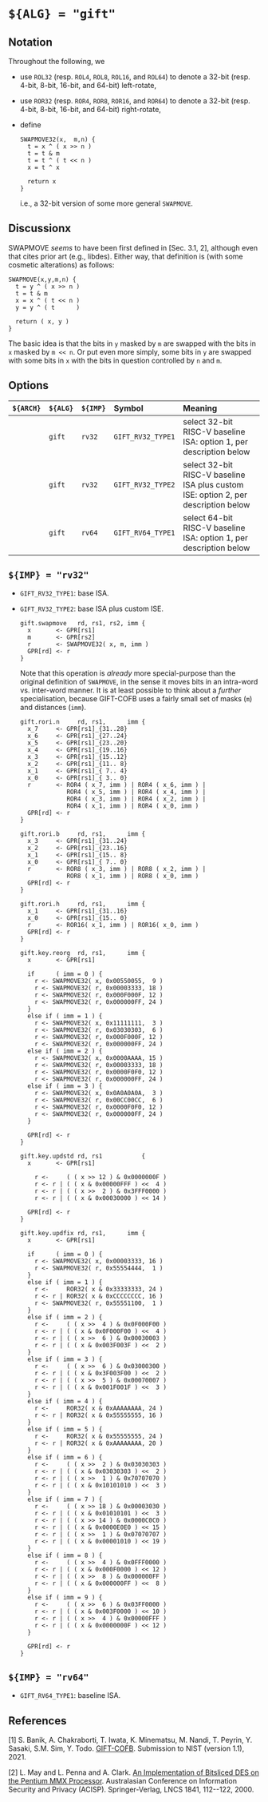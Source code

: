 # `${ALG} = "gift"`

<!--- -------------------------------------------------------------------- --->

## Notation

Throughout the following, we

- use `ROL32` (resp. `ROL4`, `ROL8`, `ROL16`, and `ROL64`) to denote a 32-bit (resp. 4-bit, 8-bit, 16-bit, and 64-bit)  left-rotate,
- use `ROR32` (resp. `ROR4`, `ROR8`, `ROR16`, and `ROR64`) to denote a 32-bit (resp. 4-bit, 8-bit, 16-bit, and 64-bit) right-rotate,
- define

  ```
  SWAPMOVE32(x,  m,n) {
    t = x ^ ( x >> n )
    t = t & m
    t = t ^ ( t << n )
    x = t ^ x

    return x
  }
  ```
  
  i.e., a 32-bit version of some more general `SWAPMOVE`.

<!--- -------------------------------------------------------------------- --->

## Discussionx

SWAPMOVE *seems* to have been first defined in [Sec. 3.1, 2], although
even that cites prior art (e.g., libdes).  Either way, that definition 
is (with some cosmetic alterations) as follows:

  ```
  SWAPMOVE(x,y,m,n) {
    t = y ^ ( x >> n )
    t = t & m
    x = x ^ ( t << n )
    y = y ^ ( t      )

    return ( x, y )
  }
  ```

The basic idea is that 
the bits in  `y` masked by `m` 
are swapped with
the bits in  `x` masked by `m << n`.
Or put even more simply, 
some bits in `y` 
are swapped with 
some bits in `x`
with the bits in question controlled by `n` and `m`.

<!--- -------------------------------------------------------------------- --->

## Options

| `${ARCH}` | `${ALG}`   | `${IMP}`  | Symbol                | Meaning                                                                                                        |
| :-------- | :--------- | :-------- | :-------------------- | :------------------------------------------------------------------------------------------------------------- |
|           | `gift`     | `rv32`    | `GIFT_RV32_TYPE1`     | select 32-bit RISC-V baseline ISA:                 option 1, per description below                             |
|           | `gift`     | `rv32`    | `GIFT_RV32_TYPE2`     | select 32-bit RISC-V baseline ISA plus custom ISE: option 2, per description below                             |
|           | `gift`     | `rv64`    | `GIFT_RV64_TYPE1`     | select 64-bit RISC-V baseline ISA:                 option 1, per description below                             |

<!--- -------------------------------------------------------------------- --->

## `${IMP} = "rv32"`

- `GIFT_RV32_TYPE1`: base ISA.

- `GIFT_RV32_TYPE2`: base ISA plus custom ISE.

  ```
  gift.swapmove   rd, rs1, rs2, imm {
    x       <- GPR[rs1]
    m       <- GPR[rs2]
    r       <- SWAPMOVE32( x, m, imm )
    GPR[rd] <- r
  }
  ```

  Note that this operation is *already* more special-purpose than the
  original definition of `SWAPMOVE`, in the sense it moves bits in an
  intra-word vs. inter-word manner.  It is at least possible to think
  about a *further* specialisation, because GIFT-COFB uses a fairly
  small set of masks (`m`) and distances (`imm`).

  ```
  gift.rori.n     rd, rs1,      imm {
    x_7     <- GPR[rs1]_{31..28}
    x_6     <- GPR[rs1]_{27..24}
    x_5     <- GPR[rs1]_{23..20}
    x_4     <- GPR[rs1]_{19..16}
    x_3     <- GPR[rs1]_{15..12}
    x_2     <- GPR[rs1]_{11.. 8}
    x_1     <- GPR[rs1]_{ 7.. 4}
    x_0     <- GPR[rs1]_{ 3.. 0}
    r       <- ROR4 ( x_7, imm ) | ROR4 ( x_6, imm ) | 
               ROR4 ( x_5, imm ) | ROR4 ( x_4, imm ) | 
               ROR4 ( x_3, imm ) | ROR4 ( x_2, imm ) | 
               ROR4 ( x_1, imm ) | ROR4 ( x_0, imm ) 
    GPR[rd] <- r
  }
  
  gift.rori.b     rd, rs1,      imm {
    x_3     <- GPR[rs1]_{31..24}
    x_2     <- GPR[rs1]_{23..16}
    x_1     <- GPR[rs1]_{15.. 8}
    x_0     <- GPR[rs1]_{ 7.. 0}
    r       <- ROR8 ( x_3, imm ) | ROR8 ( x_2, imm ) | 
               ROR8 ( x_1, imm ) | ROR8 ( x_0, imm ) 
    GPR[rd] <- r
  }
  
  gift.rori.h     rd, rs1,      imm {
    x_1     <- GPR[rs1]_{31..16}
    x_0     <- GPR[rs1]_{15.. 0}
    r       <- ROR16( x_1, imm ) | ROR16( x_0, imm )
    GPR[rd] <- r
  }
    
  gift.key.reorg  rd, rs1,      imm {
    x       <- GPR[rs1]  

    if      ( imm = 0 ) {
      r <- SWAPMOVE32( x, 0x00550055,  9 )
      r <- SWAPMOVE32( r, 0x00003333, 18 )
      r <- SWAPMOVE32( r, 0x000F000F, 12 )
      r <- SWAPMOVE32( r, 0x000000FF, 24 )
    }
    else if ( imm = 1 ) {
      r <- SWAPMOVE32( x, 0x11111111,  3 )
      r <- SWAPMOVE32( r, 0x03030303,  6 )
      r <- SWAPMOVE32( r, 0x000F000F, 12 )
      r <- SWAPMOVE32( r, 0x000000FF, 24 )
    else if ( imm = 2 ) {
      r <- SWAPMOVE32( x, 0x0000AAAA, 15 )
      r <- SWAPMOVE32( r, 0x00003333, 18 )
      r <- SWAPMOVE32( r, 0x0000F0F0, 12 )
      r <- SWAPMOVE32( r, 0x000000FF, 24 )
    else if ( imm = 3 ) {
      r <- SWAPMOVE32( x, 0x0A0A0A0A,  3 )
      r <- SWAPMOVE32( r, 0x00CC00CC,  6 )
      r <- SWAPMOVE32( r, 0x0000F0F0, 12 )
      r <- SWAPMOVE32( r, 0x000000FF, 24 )
    }

    GPR[rd] <- r
  }
  
  gift.key.updstd rd, rs1           {
    x       <- GPR[rs1]

      r <-     ( ( x >> 12 ) & 0x0000000F ) 
      r <- r | ( ( x & 0x00000FFF ) <<  4 )
      r <- r | ( ( x >>  2 ) & 0x3FFF0000 ) 
      r <- r | ( ( x & 0x00030000 ) << 14 )

    GPR[rd] <- r
  }
  
  gift.key.updfix rd, rs1,      imm {
    x       <- GPR[rs1]

    if      ( imm = 0 ) {
      r <- SWAPMOVE32( x, 0x00003333, 16 )
      r <- SWAPMOVE32( r, 0x55554444,  1 )
    }
    else if ( imm = 1 ) {
      r <-     ROR32( x & 0x33333333, 24 )
      r <- r | ROR32( x & 0xCCCCCCCC, 16 )
      r <- SWAPMOVE32( r, 0x55551100,  1 )
    }
    else if ( imm = 2 ) {
      r <-     ( ( x >>  4 ) & 0x0F000F00 ) 
      r <- r | ( ( x & 0x0F000F00 ) <<  4 )
      r <- r | ( ( x >>  6 ) & 0x00030003 )
      r <- r | ( ( x & 0x003F003F ) <<  2 )
    }
    else if ( imm = 3 ) { 
      r <-     ( ( x >>  6 ) & 0x03000300 )
      r <- r | ( ( x & 0x3F003F00 ) <<  2 )
      r <- r | ( ( x >>  5 ) & 0x00070007 )
      r <- r | ( ( x & 0x001F001F ) <<  3 )
    }
    else if ( imm = 4 ) {
      r <-     ROR32( x & 0xAAAAAAAA, 24 )
      r <- r | ROR32( x & 0x55555555, 16 )
    }
    else if ( imm = 5 ) {
      r <-     ROR32( x & 0x55555555, 24 )
      r <- r | ROR32( x & 0xAAAAAAAA, 20 )
    }
    else if ( imm = 6 ) {
      r <-     ( ( x >>  2 ) & 0x03030303 ) 
      r <- r | ( ( x & 0x03030303 ) <<  2 )
      r <- r | ( ( x >>  1 ) & 0x70707070 )
      r <- r | ( ( x & 0x10101010 ) <<  3 )
    }
    else if ( imm = 7 ) {
      r <-     ( ( x >> 18 ) & 0x00003030 )
      r <- r | ( ( x & 0x01010101 ) <<  3 )
      r <- r | ( ( x >> 14 ) & 0x0000C0C0 )
      r <- r | ( ( x & 0x0000E0E0 ) << 15 )
      r <- r | ( ( x >>  1 ) & 0x07070707 )
      r <- r | ( ( x & 0x00001010 ) << 19 )
    }
    else if ( imm = 8 ) {
      r <-     ( ( x >>  4 ) & 0x0FFF0000 )
      r <- r | ( ( x & 0x000F0000 ) << 12 )
      r <- r | ( ( x >>  8 ) & 0x000000FF )
      r <- r | ( ( x & 0x000000FF ) <<  8 )
    }
    else if ( imm = 9 ) {
      r <-     ( ( x >>  6 ) & 0x03FF0000 ) 
      r <- r | ( ( x & 0x003F0000 ) << 10 )
      r <- r | ( ( x >>  4 ) & 0x00000FFF ) 
      r <- r | ( ( x & 0x0000000F ) << 12 )
    }

    GPR[rd] <- r
  }
  ```

<!--- -------------------------------------------------------------------- --->

## `${IMP} = "rv64"`

- `GIFT_RV64_TYPE1`: baseline ISA.

<!--- -------------------------------------------------------------------- --->

## References

[1] S. Banik, A. Chakraborti, T. Iwata, K. Minematsu, M. Nandi, T. Peyrin, Y. Sasaki, S.M. Sim, Y. Todo.
    [GIFT-COFB](https://csrc.nist.gov/CSRC/media/Projects/lightweight-cryptography/documents/finalist-round/updated-spec-doc/gift-cofb-spec-final.pdf).
    Submission to NIST (version 1.1), 2021.

[2] L. May and L. Penna and A. Clark.
    [An Implementation of Bitsliced DES on the Pentium MMX Processor](https://link.springer.com/chapter/10.1007/10718964_10).
    Australasian Conference on Information Security and Privacy (ACISP). Springer-Verlag, LNCS 1841, 112--122, 2000.

<!--- -------------------------------------------------------------------- --->
